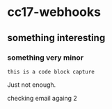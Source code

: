 # cc17-webhooks

## something interesting

### something very minor

```this is a code block capture```

Just not enough.

checking email againg 2
